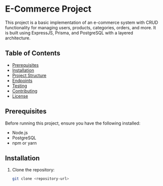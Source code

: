 # E-Commerce Project

This project is a basic implementation of an e-commerce system with CRUD functionality for managing users, products, categories, orders, and more. It is built using ExpressJS, Prisma, and PostgreSQL with a layered architecture.

## Table of Contents

- [Prerequisites](#prerequisites)
- [Installation](#installation)
- [Project Structure](#project-structure)
- [Endpoints](#endpoints)
- [Testing](#testing)
- [Contributing](#contributing)
- [License](#license)

## Prerequisites

Before running this project, ensure you have the following installed:

- Node.js
- PostgreSQL
- npm or yarn

## Installation

1. Clone the repository:

   ```bash
   git clone <repository-url>
   ```
